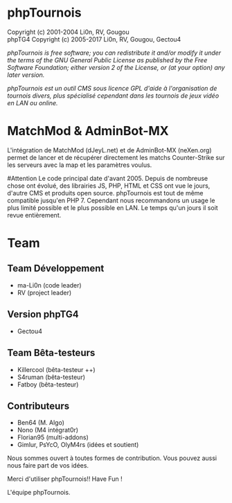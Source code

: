 phpTournois 
==================
Copyright (c) 2001-2004 Li0n, RV, Gougou  
phpTG4 Copyright (c) 2005-2017 Li0n, RV, Gougou, Gectou4
                                                                        
*phpTournois is free software; you can redistribute it and/or modify it under the terms of the GNU General Public License as published by the Free Software Foundation; either version 2 of the License, or (at your option) any later version.*

*phpTournois est un outil CMS sous licence GPL d'aide à l'organisation de tournois divers, plus spécialisé cependant dans les tournois de jeux vidéo en LAN ou online.*

MatchMod & AdminBot-MX
==================
L'intégration de MatchMod (dJeyL.net) et de AdminBot-MX (neXen.org) permet de 
lancer et de récupérer directement les matchs Counter-Strike sur les serveurs 
avec la map et les paramètres voulus.

#Attention
Le code principal date d'avant 2005. Depuis de nombreuse chose ont évolué, des librairies
JS, PHP, HTML et CSS ont vue le jours, d'autre CMS et produits open source.
phpTournois est tout de même compatible jusqu'en PHP 7. Cependant nous recommandons
un usage le plus limité possible et le plus possible en LAN. Le temps qu'un jours il soit revue entièrement.

Team
==================

Team Développement
------------------

* ma-Li0n (code leader)
* RV (project leader)

Version phpTG4
------------------
* Gectou4 

Team Bêta-testeurs
------------------
* Killercool (bêta-testeur ++)
* S4ruman (bêta-testeur)
* Fatboy (bêta-testeur)

Contributeurs
------------------
* Ben64 (M. Algo)
* Nono (M4 intégrat0r)
* Florian95 (multi-addons)
* Gimlur, PsYcO, OlyM4rs (idées et soutient)

Nous sommes ouvert à toutes formes de contribution.
Vous pouvez aussi nous faire part de vos idées.

Merci d'utiliser phpTournois!!
Have Fun !

L'équipe phpTournois.
